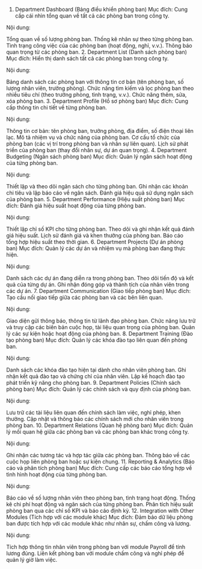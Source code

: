 1. Department Dashboard (Bảng điều khiển phòng ban)
Mục đích: Cung cấp cái nhìn tổng quan về tất cả các phòng ban trong công ty.

Nội dung:

Tổng quan về số lượng phòng ban.
Thống kê nhân sự theo từng phòng ban.
Tình trạng công việc của các phòng ban (hoạt động, nghỉ, v.v.).
Thông báo quan trọng từ các phòng ban.
2. Department List (Danh sách phòng ban)
Mục đích: Hiển thị danh sách tất cả các phòng ban trong công ty.

Nội dung:

Bảng danh sách các phòng ban với thông tin cơ bản (tên phòng ban, số lượng nhân viên, trưởng phòng).
Chức năng tìm kiếm và lọc phòng ban theo nhiều tiêu chí (theo trưởng phòng, tình trạng, v.v.).
Chức năng thêm, sửa, xóa phòng ban.
3. Department Profile (Hồ sơ phòng ban)
Mục đích: Cung cấp thông tin chi tiết về từng phòng ban.

Nội dung:

Thông tin cơ bản: tên phòng ban, trưởng phòng, địa điểm, số điện thoại liên lạc.
Mô tả nhiệm vụ và chức năng của phòng ban.
Cơ cấu tổ chức của phòng ban (các vị trí trong phòng ban và nhân sự liên quan).
Lịch sử phát triển của phòng ban (thay đổi nhân sự, dự án quan trọng).
4. Department Budgeting (Ngân sách phòng ban)
Mục đích: Quản lý ngân sách hoạt động của từng phòng ban.

Nội dung:

Thiết lập và theo dõi ngân sách cho từng phòng ban.
Ghi nhận các khoản chi tiêu và lập báo cáo về ngân sách.
Đánh giá hiệu quả sử dụng ngân sách của phòng ban.
5. Department Performance (Hiệu suất phòng ban)
Mục đích: Đánh giá hiệu suất hoạt động của từng phòng ban.

Nội dung:

Thiết lập chỉ số KPI cho từng phòng ban.
Theo dõi và ghi nhận kết quả đánh giá hiệu suất.
Lịch sử đánh giá và khen thưởng của phòng ban.
Báo cáo tổng hợp hiệu suất theo thời gian.
6. Department Projects (Dự án phòng ban)
Mục đích: Quản lý các dự án và nhiệm vụ mà phòng ban đang thực hiện.

Nội dung:

Danh sách các dự án đang diễn ra trong phòng ban.
Theo dõi tiến độ và kết quả của từng dự án.
Ghi nhận đóng góp và thành tích của nhân viên trong các dự án.
7. Department Communication (Giao tiếp phòng ban)
Mục đích: Tạo cầu nối giao tiếp giữa các phòng ban và các bên liên quan.

Nội dung:

Giao diện gửi thông báo, thông tin từ lãnh đạo phòng ban.
Chức năng lưu trữ và truy cập các biên bản cuộc họp, tài liệu quan trọng của phòng ban.
Quản lý các sự kiện hoặc hoạt động của phòng ban.
8. Department Training (Đào tạo phòng ban)
Mục đích: Quản lý các khóa đào tạo liên quan đến phòng ban.

Nội dung:

Danh sách các khóa đào tạo hiện tại dành cho nhân viên phòng ban.
Ghi nhận kết quả đào tạo và chứng chỉ của nhân viên.
Lập kế hoạch đào tạo phát triển kỹ năng cho phòng ban.
9. Department Policies (Chính sách phòng ban)
Mục đích: Quản lý các chính sách và quy định của phòng ban.

Nội dung:

Lưu trữ các tài liệu liên quan đến chính sách làm việc, nghỉ phép, khen thưởng.
Cập nhật và thông báo các chính sách mới cho nhân viên trong phòng ban.
10. Department Relations (Quan hệ phòng ban)
Mục đích: Quản lý mối quan hệ giữa các phòng ban và các phòng ban khác trong công ty.

Nội dung:

Ghi nhận các tương tác và hợp tác giữa các phòng ban.
Thông báo về các cuộc họp liên phòng ban hoặc sự kiện chung.
11. Reporting & Analytics (Báo cáo và phân tích phòng ban)
Mục đích: Cung cấp các báo cáo tổng hợp về tình hình hoạt động của từng phòng ban.

Nội dung:

Báo cáo về số lượng nhân viên theo phòng ban, tình trạng hoạt động.
Thống kê chi phí hoạt động và ngân sách của từng phòng ban.
Phân tích hiệu suất phòng ban qua các chỉ số KPI và báo cáo định kỳ.
12. Integration with Other Modules (Tích hợp với các module khác)
Mục đích: Đảm bảo dữ liệu phòng ban được tích hợp với các module khác như nhân sự, chấm công và lương.

Nội dung:

Tích hợp thông tin nhân viên trong phòng ban với module Payroll để tính lương đúng.
Liên kết phòng ban với module chấm công và nghỉ phép để quản lý giờ làm việc.